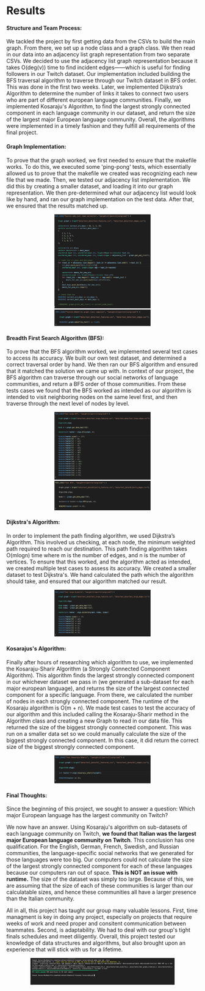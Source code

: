 # Results

#### **Structure and Team Process**:
 We tackled the project by first getting data from the CSVs to build the main graph. From there, we set up a node class and a graph class. We then read in our data into an adjacency list graph representation from two separate CSVs. We decided to use the adjacency list graph representation because it takes O(deg(v)) time to find incident edges——which is useful for finding followers in our Twitch dataset. Our implementation included building the BFS traversal algorithm to traverse through our Twitch dataset in BFS order. This was done in the first two weeks. Later, we implemented Dijkstra’s Algorithm to determine the number of links it takes to connect two users who are part of different european language communities. Finally, we implemented Kosaraju's Algorithm, to find the largest strongly connected component in each language community in our dataset, and return the size of the largest major European language community. Overall, the algorithms were implemented in a timely fashion and they fulfill all requirements of the final project.

#### **Graph Implementation**:
 To prove that the graph worked, we first needed to ensure that the makefile works. To do this, we executed some 'ping-pong' tests, which essentially allowed us to prove that the makefile we created was recognizing each new file that we made. Then, we tested our adjacency list implementation. We did this by creating a smaller dataset, and loading it into our graph representation. We then pre-determined what our adjacency list would look like by hand, and ran our graph implementation on the test data. After that, we ensured that the results matched up.
 
<p align="center">
  <img src="/images/two.png" height="50%" width="50%" />
  <img src="/images/three.png" height="50%" width="50%"/>
</p>

#### **Breadth First Search Algorithm (BFS)**:
 To prove that the BFS algorithm worked, we implemented several test cases to access its accuracy. We built our own test dataset, and determined a correct traversal order by hand. We then ran our BFS algorithm and ensured that it matched the solution we came up with. In context of our project, the BFS algorithm can traverse through our social networks of language communities, and return a BFS order of those communities. From these tests cases we found that the BFS worked as intended as our algorithm is intended to visit neighboring nodes on the same level first, and then traverse through the next level of nodes by level.



<p align="center">
  <img src="/images/one.png" height="50%" width="50%" /> 
  <img src="/images/four.png" height="50%" width="50%" />
</p>

#### **Dijkstra's Algorithm**:
 In order to implement the path finding algorithm, we used Dijkstra’s Algorithm. This involved us checking, at each node, the minimum weighted path required to reach our destination. This path finding algorithm takes O(mlogn) time where m is the number of edges, and n is the number of vertices. To ensure that this worked, and the algorithm acted as intended, we created multiple test cases to assess its accuracy. We created a smaller dataset to test Dijkstra's. We hand calculated the path which the algorithm should take, and ensured that our algorithm matched our result.

<p align="center">
  <img src="/images/five.png" height="50%" width="50%" /> 
</p>

 #### **Kosarajus's Algorithm**:
 Finally after hours of researching which algorithm to use, we implemented the Kosaraju-Sharir Algorithm (a Strongly Connected Component Algorithm). This algorithm finds the largest strongly connected component in our whichever dataset we pass in (we generated a sub-dataset for each major european language), and returns the size of the largest connected component for a specific language. From there, we calculated the number of nodes in each strongly connected component. The runtime of the Kosaraju algorithm is O(m + n). We made test cases to test the accuracy of our algorithm and this included calling the Kosaraju-Sharir method in the Algorithm class and creating a new Graph to read in our data file. This returned the size of the biggest strongly connected component. This was run on a smaller data set so we could manually calculate the size of the biggest strongly connected component. In this case, it did return the correct size of the biggest strongly connected component. 

 <p align="center">
  <img src="/images/six.png" height="50%" width="50%" /> 
</p>
 
 #### **Final Thoughts**:

Since the beginning of this project, we sought to answer a question: Which major European language has the largest community on Twitch?

We now have an answer. Using Kosaraju's algorithm on sub-datasets of each language community on Twitch, **we found that Italian was the largest major European language community on Twitch**. This conclusion has one qualification. For the English, German, French, Swedish, and Russian communities, the language-specific social networks that we generated for those languages were too big. Our computers could not calculate the size of the largest strongly connected component for each of these languages because our computers ran out of space. **This is NOT an issue with runtime.** The size of the dataset was simply too large. Because of this, we are assuming that the size of each of these communities is larger than our calculatable sizes, and hence these communities all have a larger presence than the Italian community.

 All in all, this project has taught our group many valuable lessons. First, time managment is key in doing any project, especially on projects that require weeks of work and need proper and consitent communication between teammates. Second, is adaptability. We had to deal with our group's tight finals schedules and meet diligently. Overall, this project tested our knowledge of data structures and algorithms, but also brought upon an experience that will stick with us for a lifetime. 

 <p align="center">
  <img src="/images/final.jpeg" height="75%" width="75%" /> 
</p>





